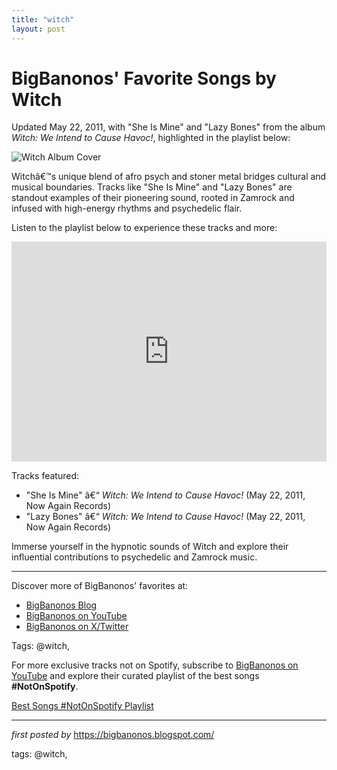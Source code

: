 ```yaml
---
title: "witch"
layout: post
---
```

<div class="post-title"> <h1>BigBanonos' Favorite Songs by Witch</h1>
</div>
<p>Updated May 22, 2011, with "She Is Mine" and "Lazy Bones" from the album <i>Witch: We Intend to Cause Havoc!</i>, highlighted in the playlist below:</p>
<div class="post-image"> <img src="https://i.guim.co.uk/img/media/c13875b3196988ee344db591a8a28d2a886044ad/28_149_1434_860/master/1434.jpg?width=300&quality=45&auto=format&fit=max&dpr=2&s=f70bc5f2995c741ebfebda8d34061b4a" alt="Witch Album Cover">
</div>
<p>Witchâ€™s unique blend of afro psych and stoner metal bridges cultural and musical boundaries. Tracks like "She Is Mine" and "Lazy Bones" are standout examples of their pioneering sound, rooted in Zamrock and infused with high-energy rhythms and psychedelic flair.</p>
<p>Listen to the playlist below to experience these tracks and more:</p>
<div class="spotify-embed"> <iframe src="https://open.spotify.com/embed/playlist/4n3h87tk8YTnnAMhIcrKQh?utm_source=generator" width="100%" height="352" frameBorder="0" allowfullscreen="" allow="autoplay; clipboard-write; encrypted-media; fullscreen; picture-in-picture" loading="lazy"></iframe>
</div>
<p>Tracks featured:</p>
<ul> <li>"She Is Mine" â€“ <i>Witch: We Intend to Cause Havoc!</i> (May 22, 2011, Now Again Records)</li> <li>"Lazy Bones" â€“ <i>Witch: We Intend to Cause Havoc!</i> (May 22, 2011, Now Again Records)</li>
</ul>
<p>Immerse yourself in the hypnotic sounds of Witch and explore their influential contributions to psychedelic and Zamrock music.</p>
<hr>
<div class="post-footer"> <p>Discover more of BigBanonos' favorites at:</p> <ul> <li><a href="https://bigbanonos.blogspot.com/" target="_blank">BigBanonos Blog</a></li> <li><a href="https://www.youtube.com/@BigBanonos" target="_blank">BigBanonos on YouTube</a></li> <li><a href="https://x.com/bigbanonos" target="_blank">BigBanonos on X/Twitter</a></li> </ul>
</div>
<div class="post-tags"> Tags: @witch,
</div>


<!--Subscribe and Playlist Links-->
<div>
    <p>For more exclusive tracks not on Spotify, subscribe to <a href="https://www.youtube.com/@BigBanonos" target="_blank">BigBanonos on YouTube</a> and explore their curated playlist of the best songs <strong>#NotOnSpotify</strong>.</p>
    <p><a href="https://www.youtube.com/playlist?list=PLtuNtuTatqI0kFahUCbtbfenC_ET5O_tr" target="_blank">Best Songs #NotOnSpotify Playlist<br /></a></p></div>

<hr />

<p><em>first posted by</em> <a href="https://bigbanonos.blogspot.com/" rel="noopener" target="_new">https://bigbanonos.blogspot.com/</a></p>

<p>tags: @witch,</p>
